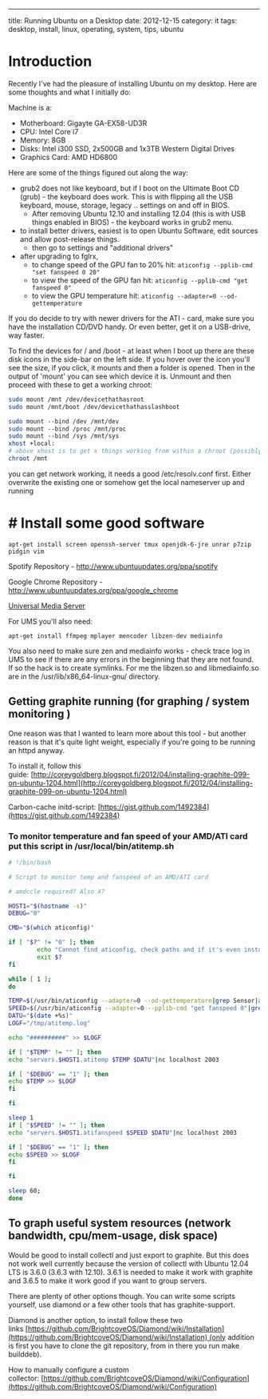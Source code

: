 ---
title: Running Ubuntu on a Desktop
date: 2012-12-15
category: it
tags: desktop, install, linux, operating, system, tips, ubuntu

# Introduction

Recently I've had the pleasure of installing Ubuntu on my desktop. Here are some thoughts and what I initially do:

Machine is a:

- Motherboard: Gigayte GA-EX58-UD3R
- CPU: Intel Core i7
- Memory: 8GB
- Disks: Intel i300 SSD, 2x500GB and 1x3TB Western Digital Drives
- Graphics Card: AMD HD6800

Here are some of the things figured out along the way:

- grub2 does not like keyboard, but if I boot on the Ultimate Boot CD (grub) - the keyboard does work. This is with flipping all the USB keyboard, mouse, storage, legacy .. settings on and off in BIOS.
  - After removing Ubuntu 12.10 and installing 12.04 (this is with USB things enabled in BIOS) - the keyboard works in grub2 menu.
- to install better drivers, easiest is to open Ubuntu Software, edit sources and allow post-release things.
  - then go to settings and "additional drivers"
- after upgrading to fglrx,
  - to change speed of the GPU fan to 20% hit: `aticonfig --pplib-cmd "set fanspeed 0 20"`
  - to view the speed of the GPU fan hit: `aticonfig --pplib-cmd "get fanspeed 0"`
  - to view the GPU temperature hit: `aticonfig --adapter=0 --od-gettemperature`

If you do decide to try with newer drivers for the ATI - card, make sure you have the installation CD/DVD handy. Or even better, get it on a USB-drive, way faster.

To find the devices for / and /boot - at least when I boot up there are these disk icons in the side-bar on the left side. If you hover over the icon you'll see the size, if you click, it mounts and then a folder is opened. Then in the output of 'mount' you can see which device it is. Unmount and then proceed with these to get a working chroot:

```bash
sudo mount /mnt /dev/devicethathasroot
sudo mount /mnt/boot /dev/devicethathasslashboot

sudo mount ‐‐bind /dev /mnt/dev
sudo mount ‐‐bind /proc /mnt/proc
sudo mount ‐‐bind /sys /mnt/sys
xhost +local:
# above xhost is to get x things working from within a chroot (possibly unsafe?)
chroot /mnt
```

you can get network working, it needs a good /etc/resolv.conf first. Either overwrite the existing one or somehow get the local nameserver up and running

# # Install some good software

`apt-get install screen openssh-server tmux openjdk-6-jre unrar p7zip pidgin vim`

Spotify Repository - <http://www.ubuntuupdates.org/ppa/spotify>

Google Chrome Repository - <http://www.ubuntuupdates.org/ppa/google_chrome>

[Universal Media Server](http://www.universalmediaserver.com/ "fork of ps3 media server")

For UMS you'll also need:

`apt-get install ffmpeg mplayer mencoder libzen-dev mediainfo`

You also need to make sure zen and mediainfo works - check trace log in UMS to see if there are any errors in the beginning that they are not found. If so the hack is to create symlinks. For me the libzen.so and libmediainfo.so are in the /usr/lib/x86_64-linux-gnu/ directory.

## Getting graphite running (for graphing / system monitoring )

One reason was that I wanted to learn more about this tool - but another reason is that it's quite light weight, especially if you're going to be running an httpd anyway.

To install it, follow this guide: [http://coreygoldberg.blogspot.fi/2012/04/installing-graphite-099-on-ubuntu-1204.html](http://coreygoldberg.blogspot.fi/2012/04/installing-graphite-099-on-ubuntu-1204.html)

Carbon-cache initd-script: [https://gist.github.com/1492384](https://gist.github.com/1492384)

### To monitor temperature and fan speed of your AMD/ATI card put this script in /usr/local/bin/atitemp.sh

```bash
# !/bin/bash

# Script to monitor temp and fanspeed of an AMD/ATI card

# amdccle required? Also X?

HOST1="$(hostname -s)"
DEBUG="0"

CMD="$(which aticonfig)"

if [ "$?" != "0" ]; then
        echo "Cannot find aticonfig, check paths and if it's even installed."
        exit $?
fi

while [ 1 ];
do

TEMP=$(/usr/bin/aticonfig --adapter=0 --od-gettemperature|grep Sensor|awk '{print $5}'|sed -e 's/\.00//')
SPEED=$(/usr/bin/aticonfig --adapter=0 --pplib-cmd "get fanspeed 0"|grep Result|awk '{print $4}'|tr -d "%")
DATU="$(date +%s)"
LOGF="/tmp/atitemp.log"

echo "##########" >> $LOGF

if [ "$TEMP" != "" ]; then
echo "servers.$HOST1.atitemp $TEMP $DATU"|nc localhost 2003

if [ "$DEBUG" == "1" ]; then
echo $TEMP >> $LOGF
fi

fi

sleep 1
if [ "$SPEED" != "" ]; then
echo "servers.$HOST1.atifanspeed $SPEED $DATU"|nc localhost 2003

if [ "$DEBUG" == "1" ]; then
echo $SPEED >> $LOGF
fi

fi

sleep 60;
done
```

## To graph useful system resources (network bandwidth, cpu/mem-usage, disk space)

Would be good to install collectl and just export to graphite. But this does not work well currently because the version of collectl with Ubuntu 12.04 LTS is 3.6.0 (3.6.3 with 12.10). 3.6.1 is needed to make it work with graphite and 3.6.5 to make it work good if you want to group servers.

There are plenty of other options though. You can write some scripts yourself, use diamond or a few other tools that has graphite-support.

Diamond is another option, to install follow these two links [https://github.com/BrightcoveOS/Diamond/wiki/Installation](https://github.com/BrightcoveOS/Diamond/wiki/Installation) (only addition is first you have to clone the git repository, from in there you run make builddeb).

How to manually configure a custom collector: [https://github.com/BrightcoveOS/Diamond/wiki/Configuration](https://github.com/BrightcoveOS/Diamond/wiki/Configuration)
